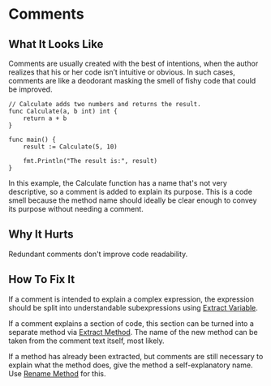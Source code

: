 # Comments

## What It Looks Like

Comments are usually created with the best of intentions, when the author realizes that his or her code isn’t intuitive or obvious. In such cases, comments are like a deodorant masking the smell of fishy code that could be improved.

```
// Calculate adds two numbers and returns the result.
func Calculate(a, b int) int {
    return a + b
}

func main() {
    result := Calculate(5, 10)

    fmt.Println("The result is:", result)
}

```
In this example, the Calculate function has a name that's not very descriptive, so a comment is added to explain its purpose. This is a code smell because the method name should ideally be clear enough to convey its purpose without needing a comment.


## Why It Hurts

Redundant comments don't improve code readability.

## How To Fix It

If a comment is intended to explain a complex expression, the expression should be split into understandable subexpressions using [Extract Variable](.././../refactorings/extract-variable.md).

If a comment explains a section of code, this section can be turned into a separate method via [Extract Method](.././../refactorings/extract-method.md). The name of the new method can be taken from the comment text itself, most likely.

If a method has already been extracted, but comments are still necessary to explain what the method does, give the method a self-explanatory name. Use [Rename Method](.././../refactorings/rename-method.md) for this.
